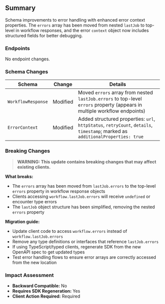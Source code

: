 ## Summary

Schema improvements to error handling with enhanced error context properties. The `errors` array has been moved from nested `lastJob` to top-level in workflow responses, and the error `context` object now includes structured fields for better debugging.

### Endpoints

No endpoint changes.

### Schema Changes

| Schema | Change | Details |
|--------|--------|---------|
| `WorkflowResponse` | Modified | Moved `errors` array from nested `lastJob.errors` to top-level `errors` property (appears in multiple workflow endpoints) |
| `ErrorContext` | Modified | Added structured properties: `url`, `httpStatus`, `retryCount`, `details`, `timestamp`; marked as `additionalProperties: true` |

### Breaking Changes

> **WARNING: This update contains breaking changes that may affect existing clients.**

**What breaks:**
- The `errors` array has been moved from `lastJob.errors` to the top-level `errors` property in workflow response objects
- Clients accessing `workflow.lastJob.errors` will receive `undefined` or encounter type errors
- The `lastJob` object structure has been simplified, removing the nested `errors` property

**Migration guide:**
- Update client code to access `workflow.errors` instead of `workflow.lastJob.errors`
- Remove any type definitions or interfaces that reference `lastJob.errors`
- If using TypeScript/typed clients, regenerate SDK from the new OpenAPI spec to get updated types
- Test error handling flows to ensure error arrays are correctly accessed from the new location

### Impact Assessment

- **Backward Compatible:** No
- **Requires SDK Regeneration:** Yes
- **Client Action Required:** Required
